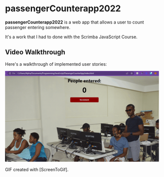 # passengerCounterapp2022

**passengerCounterapp2022** is a web app that allows a user to count passenger entering somewhere.

It's a work that I had to done with the Scrimba JavaScript Course. 

## Video Walkthrough

Here's a walkthrough of implemented user stories:

<img src='passengercounter.gif' title='Video Walkthrough' width='' alt='Video Walkthrough' />

GIF created with [ScreenToGif].

